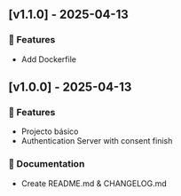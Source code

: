 ## [v1.1.0] - 2025-04-13
### 🚀 Features
* Add Dockerfile
## [v1.0.0] - 2025-04-13
### 🚀 Features
* Projecto básico
* Authentication Server with consent finish
### 📄 Documentation
* Create README.md & CHANGELOG.md